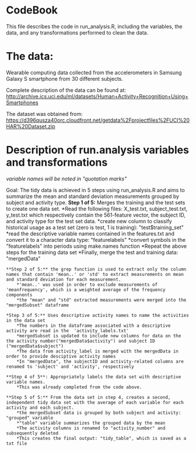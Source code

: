 # CodeBook
This file describes the code in run_analysis.R, including the variables, the data, and any transformations performed to clean the data.

# The data:
Wearable computing data collected from the accelerometers in Samsung Galaxy S smartphone from 30 different subjects. 

Complete description of the data can be found at:
http://archive.ics.uci.edu/ml/datasets/Human+Activity+Recognition+Using+Smartphones 

The dataset was obtained from:
https://d396qusza40orc.cloudfront.net/getdata%2Fprojectfiles%2FUCI%20HAR%20Dataset.zip

# Description of run.analysis variables and transformations
*variable names will be noted in "quotation marks"*

Goal: The tidy data is achieved in 5 steps using run_analysis.R and aims to summarize the mean and standard deviation measurements grouped by subject and activity type.
	**Step 1 of 5:** Merges the training and the test sets to create one data set.
		*Read the following files: X_test.txt, subject_test.txt, y_test.txt which respectively contain the  561-feature vector, the subject ID, and activity type for the test set data.
		*create new column to classify historical usage as a test set (zero is test, 1 is training): "test$training_set"
		*read the descriptive variable names contained in the features.txt and convert it to a character data type: "featurelabels"
		*convert symbols in the "featurelabels" into periods using make.names function
	*Repeat the above steps for the training data set
		*Finally, merge the test and training data: "mergedData"

	**Step 2 of 5:** the grep function is used to extract only the column names that contain 'mean..' or 'std' to extract measurements on mean and standard deviation for each measurement. 
		*'mean..' was used in order to exclude measurements of 'meanfrequency', which is a weighted average of the frequency components
		*the "mean" and "std" extracted measurements were merged into the "mergedSubset" dataframe

	*Step 3 of 5:** Uses descriptive activity names to name the activities in the data set
		*The numbers in the dataframe associated with a descriptive activity are read in the  'activity_labels.txt'
		*mergedSubset is updated to include new columns for data on the the activity number("mergedData$activity") and subject ID ("mergedData$subject")
		*The data from activity_label is merged with the mergedData in order to provide desciptive activity names
		*In "mergedData", the subjectID and activity-related columns are renamed to 'subject' and 'activity', respectively

	**Step 4 of 5**: Appropriately labels the data set with descriptive variable names. 
		*This was already completed from the code above.

	**Step 5 of 5:** From the data set in step 4, creates a second, independent tidy data set with the average of each variable for each activity and each subject.
		*the mergedSubset data is grouped by both subject and activity: "grouped" variable
		*"table" variable summarizes the grouped data by the mean
		*The activity columns is renamed to "activity_number" and subsequently deleted
		*This creates the final output: "tidy_table", which is saved as a txt file

